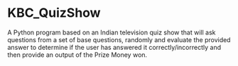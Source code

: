 # KBC_QuizShow
A Python program based on an Indian television quiz show that will ask questions from a set of base questions, randomly and evaluate the provided answer to determine if the user has answered it correctly/incorrectly and then provide an output of the Prize Money won.
